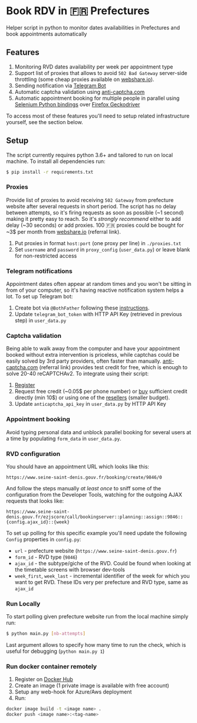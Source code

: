 # Book RDV in :fr: Prefectures 
Helper script in python to monitor dates availabilities in Prefectures and book appointments automatically

## Features
1. Monitoring RVD dates availability per week per appointment type
2. Support list of proxies that allows to avoid `502 Bad Gateway` server-side throttling (some cheap proxies available on [webshare.io](https://www.webshare.io/?referral_code=932pt9udqsmj)). 
3. Sending notification via [Telegram Bot](https://core.telegram.org/bots)
4. Automatic captcha validation using [anti-captcha.com](http://getcaptchasolution.com/6ycdl1mx0u)
5. Automatic appointment booking for multiple people in parallel using [Selenium Python bindings](https://selenium-python.readthedocs.io/) over [Firefox Geckodriver](https://github.com/mozilla/geckodriver/releases)

To access most of these features you'll need to setup related infrastructure yourself, see the section below.

## Setup
The script currently requires python 3.6+ and tailored to run on local machine. To install all dependencies run:
```bash
$ pip install -r requirements.txt
```
### Proxies
Provide list of proxies to avoid receiving `502 Gateway` from prefecture website after several requests in short period. The script has no delay between attempts,
so it's firing requests as soon as possible (~1 second) making it pretty easy to reach. So it's *strongly recommend* either to add delay (~30 seconds) or add proxies.
100 :fr: proxies could be bought for ~3$ per month from [webshare.io](https://www.webshare.io/?referral_code=932pt9udqsmj) (referral link).
1. Put proxies in format `host:port` (one proxy per line) in `./proxies.txt`
2. Set `username` and `password` in `proxy_config` (`user_data.py`) or leave blank for non-restricted access

### Telegram notifications
Appointment dates often appear at random times and you won't be sitting in from of your computer, so it's having reactive notification system helps a lot.
To set up Telegram bot:
1. Create bot via `@BothFather` following these [instructions](https://core.telegram.org/bots#3-how-do-i-create-a-bot).
2. Update `telegram_bot_token` with HTTP API Key (retrieved in previous step) in `user_data.py`

### Captcha validation
Being able to walk away from the computer and have your appointment booked without extra intervention is priceless, while captchas could be easily solved by
3rd party providers, often faster than manually. [anti-captcha.com](http://getcaptchasolution.com/6ycdl1mx0u) (referral link) provides test credit for free, which is enough
to solve 20-40 reCAPTCHAv2.
To integrate using their script:
1. [Register](http://getcaptchasolution.com/6ycdl1mx0u)
2. Request free credit (~0.05$ per phone number) or [buy](https://anti-captcha.com/clients/finance/refill) sufficient credit directly (min 10$) or using one of the [resellers](https://anti-captcha.com/clients/finance/resellers/list) (smaller budget).
3. Update `anticaptcha_api_key` in `user_data.py` by HTTP API Key

### Appointment booking
Avoid typing personal data and unblock parallel booking for several users at a time by populating `form_data` in `user_data.py`.

### RVD configuration
You should have an appointment URL which looks like this:
```
https://www.seine-saint-denis.gouv.fr/booking/create/9846/0
```
And follow the steps manually *at least once*  to sniff some of the configuration from the Developer Tools, watching for the outgoing AJAX requests that looks like:
```
https://www.seine-saint-denis.gouv.fr/ezjscore/call/bookingserver::planning::assign::9846::{config.ajax_id}::{week}
```
To set up polling for this specific example you'll need update the following `Config` properties in `config.py`:
 * `url` - prefecture website (`https://www.seine-saint-denis.gouv.fr`)
 * `form_id` - RVD type (`9846`)
 * `ajax_id` - the subtype/giche of the RVD. Could be found when looking at the timetable screens with browser dev-tools
 * `week_first`, `week_last` - incremental identifier of the week for which you want to get RVD. These IDs very per prefecture and RVD type, same as `ajax_id`

### Run Locally
To start polling given prefecture website run from the local machine simply run:
```bash
$ python main.py [nb-attempts]
```
Last argument allows to specify how many time to run the check, which is useful for debugging (`python main.py 1`)

### Run docker container remotely
 1. Register on [Docker Hub](https://hub.docker.com/)
 2. Create an image (1 private image is available with free account)
 3. Setup any web-hook for Azure/Aws deployment
 4. Run:

```bash
docker image build -t <image name> .
docker push <image name>:<tag-name>
```